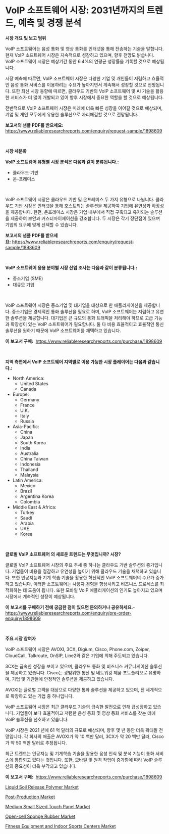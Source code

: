 <p><h1>VoIP 소프트웨어 시장: 2031년까지의 트렌드, 예측 및 경쟁 분석</h1></p><p><strong>시장 개요 및 보고 범위</strong></p>
<p><p>VoIP 소프트웨어는 음성 통화 및 영상 통화를 인터넷을 통해 전송하는 기술을 말합니다. 현재 VoIP 소프트웨어 시장은 지속적으로 성장하고 있으며, 향후 전망도 밝습니다. VoIP 소프트웨어 시장은 예상기간 동안 6.4%의 연평균 성장률을 기록할 것으로 예상됩니다.</p><p>시장 예측에 따르면, VoIP 소프트웨어 시장은 다양한 기업 및 개인들이 저렴하고 효율적인 음성 통화 서비스를 이용하려는 수요가 높아지면서 계속해서 성장할 것으로 전망됩니다. 또한 최신 시장 동향에 따르면, 클라우드 기반의 VoIP 소프트웨어 및 AI 기술을 활용한 서비스가 더 많이 개발되고 있어 향후 시장에서 중요한 역할을 할 것으로 예상됩니다.</p><p>전반적으로 VoIP 소프트웨어 시장은 미래에 더욱 빠른 성장을 이어갈 것으로 예상되며, 기업 및 개인 모두에게 유용한 솔루션으로 자리매김할 것으로 전망됩니다.</p></p>
<p><strong>보고서의 샘플 PDF를 받으세요:</strong> <a href="https://www.reliableresearchreports.com/enquiry/request-sample/1898609">https://www.reliableresearchreports.com/enquiry/request-sample/1898609</a></p>
<p>&nbsp;</p>
<p><strong>시장 세분화</strong></p>
<p><strong>VoIP 소프트웨어 유형별 시장 분석은 다음과 같이 분류됩니다.:</strong></p>
<p><ul><li>클라우드 기반</li><li>온-프레미스</li></ul></p>
<p>&nbsp;</p>
<p><p>VoIP 소프트웨어 시장은 클라우드 기반 및 온프레미스 두 가지 유형으로 나뉩니다. 클라우드 기반 시장은 인터넷을 통해 호스트되는 솔루션을 제공하여 기업에 유연성과 확장성을 제공합니다. 한편, 온프레미스 시장은 기업 내부에서 직접 구축되고 유지되는 솔루션을 제공하여 보안과 커스터마이제이션을 강조합니다. 두 시장은 각기 장단점이 있으며 기업의 요구에 맞게 선택할 수 있습니다.</p></p>
<p><strong>보고서의 샘플 PDF를 받으세요:</strong>&nbsp;<a href="https://www.reliableresearchreports.com/enquiry/request-sample/1898609">https://www.reliableresearchreports.com/enquiry/request-sample/1898609</a></p>
<p>&nbsp;</p>
<p><strong> VoIP 소프트웨어 응용 분야별 시장 산업 조사는 다음과 같이 분류됩니다.:</strong></p>
<p><ul><li>중소기업 (SME)</li><li>대규모 기업</li></ul></p>
<p>&nbsp;</p>
<p><p>VoIP 소프트웨어 시장은 중소기업 및 대기업을 대상으로 한 애플리케이션을 제공합니다. 중소기업은 경제적인 통화 솔루션을 필요로 하며, VoIP 소프트웨어는 저렴하고 유연한 솔루션을 제공합니다. 대기업은 큰 규모의 통화 트래픽을 처리해야 하므로 고급 기능과 확장성이 있는 VoIP 소프트웨어가 필요합니다. 둘 다 비용 효율적이고 효율적인 통신 솔루션을 원하기 때문에 VoIP 소프트웨어를 채택하고 있습니다.</p></p>
<p><strong>이 보고서 구매:</strong>&nbsp; <a href="https://www.reliableresearchreports.com/purchase/1898609">https://www.reliableresearchreports.com/purchase/1898609</a></p>
<p>&nbsp;</p>
<p><strong>지역 측면에서 VoIP 소프트웨어 지역별로 이용 가능한 시장 플레이어는 다음과 같습니다.:</strong></p>
<p><ul>
    <li>
        North America:
        <ul>
            <li>United States</li>
            <li>Canada</li>
        </ul>
    </li>
    <li>
        Europe:
        <ul>
            <li>Germany</li>
            <li>France</li>
            <li>U.K.</li>
            <li>Italy</li>
            <li>Russia</li>
        </ul>
    </li>
    <li>
        Asia-Pacific:
        <ul>
            <li>China</li>
            <li>Japan</li>
            <li>South Korea</li>
            <li>India</li>
            <li>Australia</li>
            <li>China Taiwan</li>
            <li>Indonesia</li>
            <li>Thailand</li>
            <li>Malaysia</li>
        </ul>
    </li>
    <li>
        Latin America:
        <ul>
            <li>Mexico</li>
            <li>Brazil</li>
            <li>Argentina Korea</li>
            <li>Colombia</li>
        </ul>
    </li>
    <li>
        Middle East & Africa:
        <ul>
            <li>Turkey</li>
            <li>Saudi</li>
            <li>Arabia</li>
            <li>UAE</li>
            <li>Korea</li>
        </ul>
    </li>
    </ul></p>
<p>&nbsp;</p>
<p><strong>글로벌 VoIP 소프트웨어 의 새로운 트렌드는 무엇입니까? 시장?</strong></p>
<p><p>글로벌 VoIP 소프트웨어 시장의 주요 추세 중 하나는 클라우드 기반 솔루션의 증가입니다. 기업들이 비용을 절감하고 유연성을 높이기 위해 클라우드 기술을 채택하고 있습니다. 또한 인공지능과 기계 학습 기술을 활용한 혁신적인 VoIP 소프트웨어의 수요가 증가하고 있습니다. 이러한 소프트웨어는 사용자 경험을 향상시키고 비즈니스 프로세스를 최적화하는 데 도움이 됩니다. 또한 모바일 VoIP 애플리케이션의 인기도 높아지고 있으며 시장에서 계속적인 성장이 예상됩니다.</p></p>
<p><strong>이 보고서를 구매하기 전에 궁금한 점이 있으면 문의하거나 공유하세요.</strong>- <a href="https://www.reliableresearchreports.com/enquiry/pre-order-enquiry/1898609">https://www.reliableresearchreports.com/enquiry/pre-order-enquiry/1898609</a></p>
<p>&nbsp;</p>
<p><strong>주요 시장 참여자</strong></p>
<p><p>VoIP 소프트웨어 시장은 AVOXI, 3CX, Digium, Cisco, Phone.com, Zoiper, CloudCall, Talkroute, OnSIP, Line2와 같은 기업에 의해 주도되고 있습니다. </p><p>3CX는 급속한 성장을 보이고 있으며, 클라우드 통화 및 비즈니스 커뮤니케이션 솔루션을 제공하고 있습니다. Cisco는 광범위한 통신 및 네트워킹 제품 포트폴리오로 유명하며, 기업 및 기관들에 안정적인 솔루션을 제공하고 있습니다. </p><p>AVOXI는 글로벌 고객을 대상으로 다양한 통화 솔루션을 제공하고 있으며, 전 세계적으로 확장하고 있는 기업 중 하나입니다. </p><p>VoIP 소프트웨어 시장은 최근 클라우드 기술의 급속한 발전으로 인해 급성장하고 있습니다. 기업들이 보다 효율적이고 저렴한 음성 통화 및 영상 통화 서비스를 찾는 데에 VoIP 솔루션을 선호하고 있습니다. </p><p>VoIP 시장은 2021 년에 61 억 달러의 규모로 예상되며, 향후 몇 년 동안 더욱 확대될 전망입니다. 각 회사의 매출은 AVOXI가 약 10 백만 달러, 3CX가 약 20 백만 달러, Cisco가 약 50 백만 달러로 추정됩니다. </p><p>최근 트렌드는 인공지능 및 기계학습 기술을 활용한 음성 인식 및 분석 기능이 통화 서비스에 통합되고 있다는 것입니다. 또한, 모바일 및 원격 작업이 증가함에 따라 VoIP 솔루션의 중요성이 더욱 부각되고 있습니다.</p></p>
<p><strong>이 보고서 구매:</strong>&nbsp;&nbsp;<a href="https://www.reliableresearchreports.com/purchase/1898609">https://www.reliableresearchreports.com/purchase/1898609</a></p>
<p><p><a href="https://github.com/dx0328/Market-Research-Report-List-1/blob/main/liquid-soil-release-polymer-market.md">Liquid Soil Release Polymer Market</a></p><p><a href="https://issuu.com/reportprime-2/docs/post-production-market-size-2030.pptx">Post-Production Market</a></p><p><a href="https://view.publitas.com/reportprime-1/medium-small-sized-touch-panel-market-growth-market-trends-covid-19-impact-and-forecasts-for-period-from-2024-2031/">Medium Small Sized Touch Panel Market</a></p><p><a href="https://butternut-bug-553.notion.site/Open-cell-Sponge-Rubber-Market-Provides-Detailed-Segmentation-of-this-Market-based-on-Type-Applicat-fb7004534e594d5ca58a828ff8d162b9">Open-cell Sponge Rubber Market</a></p><p><a href="https://issuu.com/reportprime-2/docs/fitness-equipment-and-indoor-sports-centers-market">Fitness Equipment and Indoor Sports Centers Market</a></p></p>
